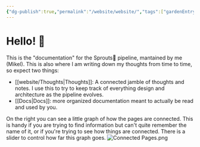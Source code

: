 ```yaml
---
{"dg-publish":true,"permalink":"/website/website/","tags":["gardenEntry"]}
---
```


# Hello! 👋

This is the "documentation" for the Sprouts🧪 pipeline, mantained by me (Mikel). This is also where I am writing down my thoughts from time to time, so expect two things:

 - [[website/Thoughts\|Thoughts]]: A connected jamble of thoughts and notes. I use this to try to keep track of everything design and architecture as the pipeline evolves.
 - [[Docs\|Docs]]: more organized documentation meant to actually be read and used by you. 
 
 On the right you can see a little graph of how the pages are connected. This is handy if you are trying to find information but can't quite remember the name of it, or if you're trying to see how things are connected. There is a slider to control how far this graph goes.
![Connected Pages.png](/img/user/website/Connected%20Pages.png)